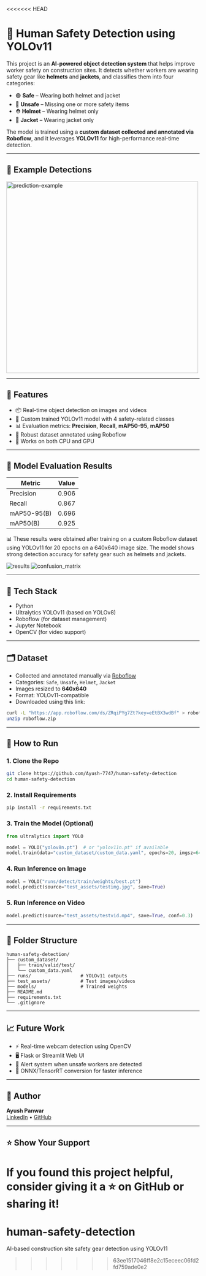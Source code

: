 <<<<<<< HEAD

# 🦺 Human Safety Detection using YOLOv11

This project is an **AI-powered object detection system** that helps improve worker safety on construction sites. It detects whether workers are wearing safety gear like **helmets** and **jackets**, and classifies them into four categories:

- 🟢 **Safe** – Wearing both helmet and jacket  
- 🔴 **Unsafe** – Missing one or more safety items  
- ⛑️ **Helmet** – Wearing helmet only  
- 👕 **Jacket** – Wearing jacket only  

The model is trained using a **custom dataset collected and annotated via Roboflow**, and it leverages **YOLOv11** for high-performance real-time detection.

---

## 📸 Example Detections

<img src="runs/detect/predict/testimg.jpg" alt="prediction-example" width="500"/>

---

## 🚀 Features

- 📦 Real-time object detection on images and videos  
- 🎯 Custom trained YOLOv11 model with 4 safety-related classes  
- 📊 Evaluation metrics: **Precision**, **Recall**, **mAP50-95**, **mAP50**  
- 🧠 Robust dataset annotated using Roboflow  
- 🎥 Works on both CPU and GPU  

----

## 🧪 Model Evaluation Results

| Metric         | Value  |
|----------------|--------|
| Precision      | 0.906  |
| Recall         | 0.867  |
| mAP50-95(B)    | 0.696  |
| mAP50(B)       | 0.925  |

📊 These results were obtained after training on a custom Roboflow dataset using YOLOv11 for 20 epochs on a 640x640 image size. The model shows strong detection accuracy for safety gear such as helmets and jackets.

![results](runs/detect/train/results.png)
![confusion_matrix](runs/detect/train/confusion_matrix.png)

---

## 🧰 Tech Stack

- Python
- Ultralytics YOLOv11 (based on YOLOv8)
- Roboflow (for dataset management)
- Jupyter Notebook
- OpenCV (for video support)

---

## 🗂️ Dataset

- Collected and annotated manually via [Roboflow](https://roboflow.com/)
- Categories: `Safe`, `Unsafe`, `Helmet`, `Jacket`
- Images resized to **640x640**
- Format: YOLOv11-compatible
- Downloaded using this link:
  
```bash
curl -L "https://app.roboflow.com/ds/ZRqiPYg7Zt?key=eEtBX3wdBf" > roboflow.zip
unzip roboflow.zip
```

---

## 🏃 How to Run

### 1. Clone the Repo

```bash
git clone https://github.com/Ayush-7747/human-safety-detection
cd human-safety-detection
```

### 2. Install Requirements

```bash
pip install -r requirements.txt
```

### 3. Train the Model (Optional)

```python
from ultralytics import YOLO

model = YOLO("yolov8n.pt")  # or "yolov11n.pt" if available
model.train(data="custom_dataset/custom_data.yaml", epochs=20, imgsz=640)
```

### 4. Run Inference on Image

```python
model = YOLO("runs/detect/train/weights/best.pt")
model.predict(source="test_assets/testimg.jpg", save=True)
```

### 5. Run Inference on Video

```python
model.predict(source="test_assets/testvid.mp4", save=True, conf=0.3)
```

---

## 📂 Folder Structure

```
human-safety-detection/
├── custom_dataset/
│   ├── train/valid/test/
│   └── custom_data.yaml
├── runs/                  # YOLOv11 outputs
├── test_assets/           # Test images/videos
├── models/                # Trained weights
├── README.md
├── requirements.txt
└── .gitignore
```

---

## 📈 Future Work

- ⚡ Real-time webcam detection using OpenCV  
- 🖥️ Flask or Streamlit Web UI  
- 🔔 Alert system when unsafe workers are detected  
- 🧊 ONNX/TensorRT conversion for faster inference  

---

## 🧠 Author

**Ayush Panwar**  
[LinkedIn](https://linkedin.com) • [GitHub](https://github.com/yourusername)

---

## ⭐️ Show Your Support

If you found this project helpful, consider giving it a ⭐ on GitHub or sharing it!
=======
# human-safety-detection
AI-based construction site safety gear detection using YOLOv11
>>>>>>> 63ee1517046ff8e2c15eceec06fd2fd759ade0e2
